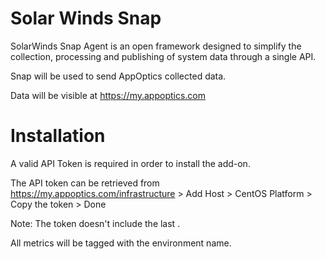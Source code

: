 # Solar Winds Snap

SolarWinds Snap Agent is an open framework designed to simplify the collection, processing and publishing of system data through a single API.

Snap will be used to send AppOptics collected data. 

Data will be visible at https://my.appoptics.com

# Installation

A valid API Token is required in order to install the add-on. 

The API token can be retrieved from https://my.appoptics.com/infrastructure > Add Host > CentOS Platform > Copy the token > Done

Note: The token doesn't include the last .

All metrics will be tagged with the environment name.
